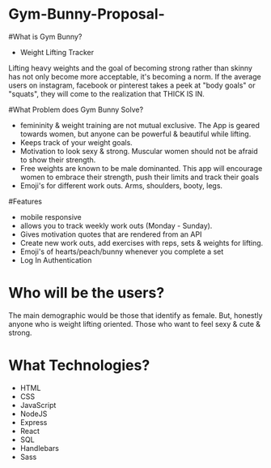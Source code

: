 # Gym-Bunny-Proposal-

#What is Gym Bunny? 
* Weight Lifting Tracker 

Lifting heavy weights and the goal of becoming strong rather than skinny has not only become more acceptable, it's becoming a norm. If the average users on instagram, facebook or pinterest takes a peek at "body goals" or "squats", they will come to the realization that THICK IS IN. 


#What Problem does Gym Bunny Solve? 
- femininity & weight training are not mutual exclusive. The App is geared towards women, but anyone can be powerful & beautiful while lifting. 
- Keeps track of your weight goals. 
- Motivation to look sexy & strong. Muscular women should not be afraid to show their strength. 
- Free weights are known to be male dominanted. This app will encourage women to embrace their strength, push their limits and track their goals 
- Emoji's for different work outs. Arms, shoulders, booty, legs. 

#Features 
- mobile responsive 
- allows you to track weekly work outs (Monday - Sunday). 
- Gives motivation quotes that are rendered from an API 
- Create new work outs, add exercises with reps, sets & weights for lifting. 
- Emoji's of hearts/peach/bunny whenever you complete a set
- Log In Authentication 

# Who will be the users? 
The main demographic would be those that identify as female. But, honestly anyone who is weight lifting oriented. Those who want to feel sexy & cute & strong. 

# What Technologies? 
- HTML 
- CSS
- JavaScript 
- NodeJS 
- Express 
- React 
- SQL 
- Handlebars 
- Sass 
